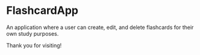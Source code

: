 # FlashcardApp
An application where a user can create, edit, and delete flashcards for their own study purposes.

Thank you for visiting!
